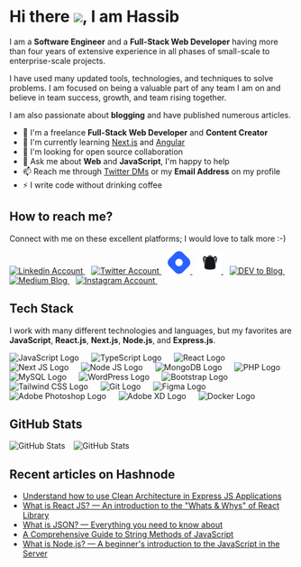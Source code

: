 # Hi there <img src="https://raw.githubusercontent.com/MartinHeinz/MartinHeinz/master/wave.gif" width="30px">, I am Hassib

I am a **Software Engineer** and a **Full-Stack Web Developer** having more than four years of extensive experience in all phases of small-scale to enterprise-scale projects.

I have used many updated tools, technologies, and techniques to solve problems. I am focused on being a valuable part of any team I am on and believe in team success, growth, and team rising together.

I am also passionate about **blogging** and have published numerous articles.

- 🏢 I'm a freelance **Full-Stack Web Developer** and **Content Creator**
- 🌱 I'm currently learning [Next.js](https://nextjs.org/) and [Angular](https://angular.io/)
- 👯 I'm looking for open source collaboration
- 💬 Ask me about **Web** and **JavaScript**, I'm happy to help
- 📫 Reach me through [Twitter DMs](https://twitter.com/hassibmoddasser) or my **Email Address** on my profile
- ⚡ I write code without drinking coffee

## How to reach me?

Connect with me on these excellent platforms; I would love to talk more :-)

<a href="https://www.linkedin.com/in/hassibmoddasser">
  <img src="https://cdn.worldvectorlogo.com/logos/linkedin-icon-2.svg" title="LinkedIn" alt="Linkedin Account" width="40" />
</a> &ensp;
<a href="https://twitter.com/hassibmoddasser">
  <img src="https://cdn.worldvectorlogo.com/logos/twitter-3.svg" title="Twitter" alt="Twitter Account" width="42" />
</a> &ensp;
<a href="https://hassib.hashnode.dev">
  <img src="https://github.com/FrancescoXX/FrancescoXX/blob/main/CDyAuTy75.png" title="Hashnode" alt="Hashnode Blog" width="40" />
</a> &ensp;
<a href="https://me.hassibmoddasser.com">
  <img src="https://github.com/FrancescoXX/FrancescoXX/blob/main/d1a35e06-ec86-4a7c-b0f0-b12684ce53c6.png" title="Showwcase" alt="Showwcase Account" width="40" />
</a> &ensp;
<a href="https://dev.to/hassibmoddasser">
  <img src="https://cdn.worldvectorlogo.com/logos/devto.svg" title="Dev to" alt="DEV to Blog" width="43" />
</a> &ensp;
<a href="https://hassib.medium.com">
  <img src="https://cdn.worldvectorlogo.com/logos/monogram-medium.svg" title="Medium" alt="Medium Blog" width="40" />
</a> &ensp;
<a href="https://www.instagram.com/hassibmoddasser">
  <img src="https://cdn.worldvectorlogo.com/logos/instagram-5.svg" title="Instagram" alt="Instagram Account" width="40" />
</a> &ensp;

<br>

## Tech Stack
 
I work with many different technologies and languages, but my favorites are **JavaScript**, **React.js**, **Next.js**, **Node.js**, and **Express.js**.

<img src="https://cdn.worldvectorlogo.com/logos/logo-javascript.svg" title="JavaScript" alt="JavaScript Logo" width="57" /> &emsp;
<img src="https://cdn.worldvectorlogo.com/logos/typescript.svg" title="TypeScript" alt="TypeScript Logo" width="57" /> &emsp;
<img src="https://brandlogos.net/wp-content/uploads/2020/09/react-logo.png" title="React JS" alt="React Logo" width="64" /> &emsp;
<img src="https://cdn.worldvectorlogo.com/logos/next-js.svg" title="Next JS" alt="Next JS Logo" width="60"/> &emsp;
<img src="https://cdn.worldvectorlogo.com/logos/nodejs-1.svg" title="Node JS" alt="Node JS Logo" width="96"/> &emsp;
<img src="https://cdn.worldvectorlogo.com/logos/mongodb-icon-1.svg" title="MongoDB" alt="MongoDB Logo" width="64"/> &emsp;
<img src="https://i.ibb.co/LzmYpDX/146-1466902-php-logo-png-transparent-php-logo-png-png-removebg-preview.png" title="PHP" alt="PHP Logo" width="62"/> &emsp;
<img src="https://cdn.worldvectorlogo.com/logos/mysql-6.svg" title="MySQL" alt="MySQL Logo" width="56"/> &emsp;
<img src="https://cdn.worldvectorlogo.com/logos/wordpress-blue.svg" title="WordPress" alt="WordPress Logo" width="58"/> &emsp;
<img src="https://cdn.worldvectorlogo.com/logos/bootstrap-5-1.svg" title="Bootstrap" alt="Bootstrap Logo" width="70" /> &emsp;
<img src="https://cdn.worldvectorlogo.com/logos/tailwindcss.svg" title="Tailwind CSS" alt="Tailwind CSS Logo" width="80" /> &emsp;
<img src="https://cdn.worldvectorlogo.com/logos/git-icon.svg" title="Git" alt="Git Logo" width="52"/> &emsp;
<img src="https://cdn.worldvectorlogo.com/logos/figma-1.svg" title="Figma" alt="Figma Logo" width="34"/> &emsp;
<img src="https://cdn.worldvectorlogo.com/logos/adobe-photoshop-2.svg" title="Adobe Photoshop" alt="Adobe Photoshop Logo" width="56"/> &emsp;
<img src="https://cdn.worldvectorlogo.com/logos/adobe-xd-1.svg" title="Adobe XD" alt="Adobe XD Logo" width="56"/> &emsp;
<img src="https://cdn.worldvectorlogo.com/logos/docker.svg" title="Docker" alt="Docker Logo" width="66"/> &emsp;

## GitHub Stats

<p>
  <img src="https://github-readme-stats.vercel.app/api?username=hassibmoddasser&show_icons=true&theme=dracula" alt="GitHub Stats" width="48%" /> &ensp;
  <img src="https://github-readme-streak-stats.herokuapp.com?user=hassibmoddasser&theme=dracula&date_format=M%20j%5B%2C%20Y%5D" alt="GitHub Stats" width="48%" />
</p>

## Recent articles on Hashnode

- [Understand how to use Clean Architecture in Express JS Applications](https://merlino.agency/blog/clean-architecture-in-express-js-applications)
- [What is React JS? — An introduction to the "Whats & Whys" of React Library](https://hassib.hashnode.dev/what-is-react-js-an-introduction-to-the-whats-and-whys-of-react-library)
- [What is JSON? — Everything you need to know about](https://hassib.hashnode.dev/what-is-json-everything-you-need-to-know-about)
- [A Comprehensive Guide to String Methods of JavaScript](https://hassib.hashnode.dev/a-comprehensive-guide-to-string-methods-of-javascript)
- [What is Node.js? — A beginner's introduction to the JavaScript in the Server](https://hassib.hashnode.dev/what-is-nodejs-a-beginners-introduction-to-the-javascript-in-the-server)
